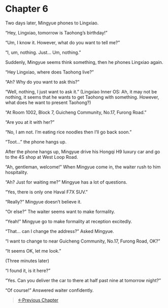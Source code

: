 # Chapter 6

Two days later, Mingyue phones to Lingxiao.

“Hey, Lingxiao, tomorrow is Taohong’s birthday!”

“Um, I know it. However, what do you want to tell me?”

“I, um, nothing. Just… Um, nothing.”

Suddenly, Mingyue seems think something, then he phones Lingxiao again.

“Hey Lingxiao, where does Taohong live?”

“Ah? Why do you want to ask this?”

“Well, nothing, I just want to ask it.” (Lingxiao Inner OS: Ah, it may not be nothing, it seems that he wants to get Taohong with something. However, what does he want to present Taohong?)

“At Room 1002, Block 7, Guicheng Community, No.17, Furong Road.”

“Are you at it with her?”

“No, I am not. I’m eating rice noodles then I’ll go back soon.”

“Toot…” the phone hangs up.

After the phone hangs up, Mingyue drive his Hongqi H9 luxury car and go to the 4S shop at West Loop Road.

“Ah, gentleman, welcome!” When Mingyue come in, the waiter rush to him hospitality.

“Ah? Just for waiting me?” Mingyue has a lot of questions.

“Yes, there is only one Haval F7X SUV.”

“Really?” Mingyue doesn’t believe it.

“Or else?” The waiter seems want to make formality.

“Yeah!” Mingyue go to make formality at reception excitedly.

“That… can I change the address?” Asked Mingyue.

“I want to change to near Guicheng Community, No.17, Furong Road, OK?”

“It seems OK, let me look.”

(Three minutes later)

“I found it, is it here?”

“Yes. Can you deliver the car to there at half past nine at tomorrow night?”

“Of course!” Answered waiter confidently.

> [←Previous Chapter](/part1/chapter5.md)
